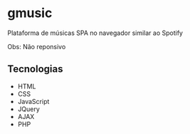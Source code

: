 # gmusic
 Plataforma de músicas SPA no navegador similar ao Spotify

 Obs: Não reponsivo

 ## Tecnologias
- HTML
- CSS
- JavaScript
- JQuery
- AJAX
- PHP
